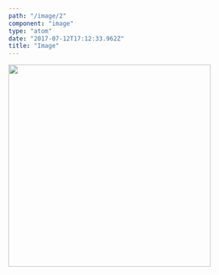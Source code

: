 ```yaml
---
path: "/image/2"
component: "image"
type: "atom"
date: "2017-07-12T17:12:33.962Z"
title: "Image"
---
```

<Box>
  <Image
    src="https://serverless.com/_/src/assets/images/framework-illustration1.3bdc16d13c0fa1961b73f0d14e1f97e6.png"
    width="400px"
    height="400px"
  />
</Box>